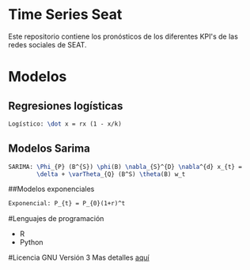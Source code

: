 # Time Series Seat
Este repositorio contiene los pronósticos de los diferentes KPI's de las
redes sociales de SEAT.

# Modelos 

## Regresiones logísticas
``` tex
Logístico: \dot x = rx (1 - x/k)
```

## Modelos Sarima

```tex
SARIMA: \Phi_{P} (B^{S}) \phi(B) \nabla_{S}^{D} \nabla^{d} x_{t} = 
        \delta + \varTheta_{Q} (B^S) \theta(B) w_t
```

##Modelos exponenciales
```tex
Exponencial: P_{t} = P_{0}(1+r)^t
```


#Lenguajes de programación

* R
* Python

#Licencia 
GNU Versión 3
Mas detalles [aquí](https://github.com/latreach/TimeSeries/blob/master/LICENSE)

